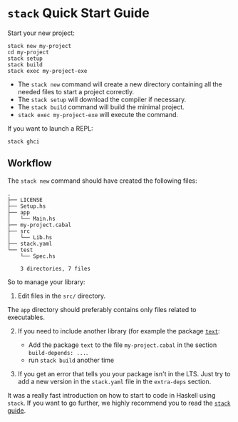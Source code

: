 # `stack` Quick Start Guide

Start your new project:

~~~ {.bash}
stack new my-project
cd my-project
stack setup
stack build
stack exec my-project-exe
~~~

- The `stack new` command will create a new directory containing all
the needed files to start a project correctly.
- The `stack setup` will download the compiler if necessary.
- The `stack build` command will build the minimal project.
- `stack exec my-project-exe` will execute the command.

If you want to launch a REPL:

~~~ {.bash}
stack ghci
~~~

## Workflow

The `stack new` command should have created the following files:

~~~
.
├── LICENSE
├── Setup.hs
├── app
│   └── Main.hs
├── my-project.cabal
├── src
│   └── Lib.hs
├── stack.yaml
└── test
    └── Spec.hs

    3 directories, 7 files
~~~

So to manage your library:

1. Edit files in the `src/` directory.

The `app` directory should preferably contains only files related to
executables.

2. If you need to include another library (for example the package [`text`](https://hackage.haskell.org/package/text):

   - Add the package `text` to the file `my-project.cabal`
     in the section `build-depends: ...`.
   - run `stack build` another time

3. If you get an error that tells you your package isn't in the LTS.
   Just try to add a new version in the `stack.yaml` file in the `extra-deps` section.

It was a really fast introduction on how to start to code in Haskell using `stack`.
If you want to go further, we highly recommend you to read the [`stack` guide](https://github.com/commercialhaskell/stack/blob/master/doc/GUIDE.md).

